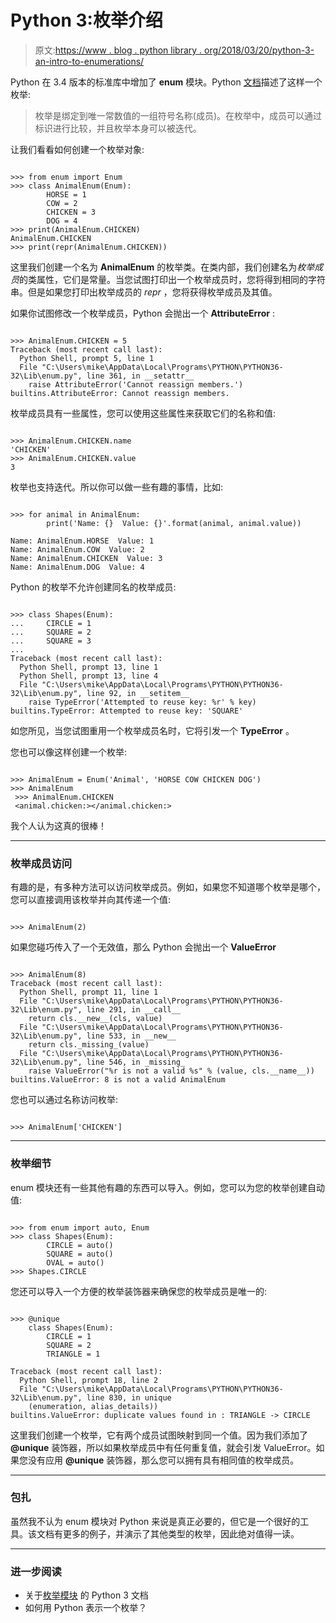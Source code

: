 # Python 3:枚举介绍

> 原文:[https://www . blog . python library . org/2018/03/20/python-3-an-intro-to-enumerations/](https://www.blog.pythonlibrary.org/2018/03/20/python-3-an-intro-to-enumerations/)

Python 在 3.4 版本的标准库中增加了 **enum** 模块。Python [文档](https://docs.python.org/3.6/library/enum.html)描述了这样一个枚举:

> 枚举是绑定到唯一常数值的一组符号名称(成员)。在枚举中，成员可以通过标识进行比较，并且枚举本身可以被迭代。

让我们看看如何创建一个枚举对象:

```

>>> from enum import Enum
>>> class AnimalEnum(Enum):
        HORSE = 1
        COW = 2
        CHICKEN = 3
        DOG = 4
>>> print(AnimalEnum.CHICKEN)
AnimalEnum.CHICKEN
>>> print(repr(AnimalEnum.CHICKEN))

```

这里我们创建一个名为 **AnimalEnum** 的枚举类。在类内部，我们创建名为*枚举成员*的类属性，它们是常量。当您试图打印出一个枚举成员时，您将得到相同的字符串。但是如果您打印出枚举成员的 *repr* ，您将获得枚举成员及其值。

如果你试图修改一个枚举成员，Python 会抛出一个 **AttributeError** :

```

>>> AnimalEnum.CHICKEN = 5
Traceback (most recent call last):
  Python Shell, prompt 5, line 1
  File "C:\Users\mike\AppData\Local\Programs\PYTHON\PYTHON36-32\Lib\enum.py", line 361, in __setattr__
    raise AttributeError('Cannot reassign members.')
builtins.AttributeError: Cannot reassign members.

```

枚举成员具有一些属性，您可以使用这些属性来获取它们的名称和值:

```

>>> AnimalEnum.CHICKEN.name
'CHICKEN'
>>> AnimalEnum.CHICKEN.value
3

```

枚举也支持迭代。所以你可以做一些有趣的事情，比如:

```

>>> for animal in AnimalEnum:
        print('Name: {}  Value: {}'.format(animal, animal.value))

Name: AnimalEnum.HORSE  Value: 1
Name: AnimalEnum.COW  Value: 2
Name: AnimalEnum.CHICKEN  Value: 3
Name: AnimalEnum.DOG  Value: 4

```

Python 的枚举不允许创建同名的枚举成员:

```

>>> class Shapes(Enum):
...     CIRCLE = 1
...     SQUARE = 2
...     SQUARE = 3
... 
Traceback (most recent call last):
  Python Shell, prompt 13, line 1
  Python Shell, prompt 13, line 4
  File "C:\Users\mike\AppData\Local\Programs\PYTHON\PYTHON36-32\Lib\enum.py", line 92, in __setitem__
    raise TypeError('Attempted to reuse key: %r' % key)
builtins.TypeError: Attempted to reuse key: 'SQUARE'

```

如您所见，当您试图重用一个枚举成员名时，它将引发一个 **TypeError** 。

您也可以像这样创建一个枚举:

```

>>> AnimalEnum = Enum('Animal', 'HORSE COW CHICKEN DOG')
>>> AnimalEnum
 >>> AnimalEnum.CHICKEN
 <animal.chicken:></animal.chicken:> 
```

我个人认为这真的很棒！

* * *

### 枚举成员访问

有趣的是，有多种方法可以访问枚举成员。例如，如果您不知道哪个枚举是哪个，您可以直接调用该枚举并向其传递一个值:

```

>>> AnimalEnum(2)

```

如果您碰巧传入了一个无效值，那么 Python 会抛出一个 **ValueError**

```

>>> AnimalEnum(8)
Traceback (most recent call last):
  Python Shell, prompt 11, line 1
  File "C:\Users\mike\AppData\Local\Programs\PYTHON\PYTHON36-32\Lib\enum.py", line 291, in __call__
    return cls.__new__(cls, value)
  File "C:\Users\mike\AppData\Local\Programs\PYTHON\PYTHON36-32\Lib\enum.py", line 533, in __new__
    return cls._missing_(value)
  File "C:\Users\mike\AppData\Local\Programs\PYTHON\PYTHON36-32\Lib\enum.py", line 546, in _missing_
    raise ValueError("%r is not a valid %s" % (value, cls.__name__))
builtins.ValueError: 8 is not a valid AnimalEnum

```

您也可以通过名称访问枚举:

```

>>> AnimalEnum['CHICKEN']

```

* * *

### 枚举细节

enum 模块还有一些其他有趣的东西可以导入。例如，您可以为您的枚举创建自动值:

```

>>> from enum import auto, Enum
>>> class Shapes(Enum):
        CIRCLE = auto()
        SQUARE = auto()
        OVAL = auto() 
>>> Shapes.CIRCLE

```

您还可以导入一个方便的枚举装饰器来确保您的枚举成员是唯一的:

```

>>> @unique
    class Shapes(Enum):
        CIRCLE = 1
        SQUARE = 2
        TRIANGLE = 1

Traceback (most recent call last):
  Python Shell, prompt 18, line 2
  File "C:\Users\mike\AppData\Local\Programs\PYTHON\PYTHON36-32\Lib\enum.py", line 830, in unique
    (enumeration, alias_details))
builtins.ValueError: duplicate values found in : TRIANGLE -> CIRCLE 
```

这里我们创建一个枚举，它有两个成员试图映射到同一个值。因为我们添加了 **@unique** 装饰器，所以如果枚举成员中有任何重复值，就会引发 ValueError。如果您没有应用 **@unique** 装饰器，那么您可以拥有具有相同值的枚举成员。

* * *

### 包扎

虽然我不认为 enum 模块对 Python 来说是真正必要的，但它是一个很好的工具。该文档有更多的例子，并演示了其他类型的枚举，因此绝对值得一读。

* * *

### 进一步阅读

*   关于[枚举模块](https://docs.python.org/3.4/library/enum.html#module-enum) 的 Python 3 文档
*   如何用 Python 表示一个枚举？